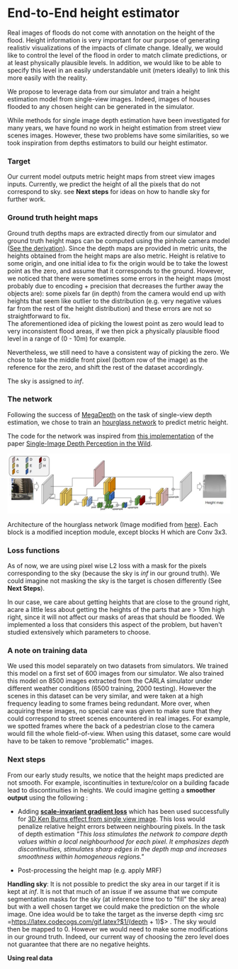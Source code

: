 # End-to-End height estimator

Real images of floods do not come with annotation on the height of the flood. Height information is very important for our purpose of generating realistiv visualizations of the impacts of climate change. Ideally, we would like to control the level of the flood  in order to match climate predictions, or at least physically plausible levels. In addition, we would like to be able to specify this level in an easily understandable unit (meters ideally) to link this more easily with the reality.  

We propose to leverage data from our simulator and train a height estimation model from single-view images. Indeed, images of houses flooded to any chosen height can be generated in the simulator.

While methods for single image depth estimation have been investigated for many years, we have found no work in height estimation from street view scenes images. However, these two problems have some similarities, so we took inspiration from depths estimators to build our height estimator. 

### Target
Our current model outputs metric height maps from street view images inputs. 
Currently, we predict the height of all the pixels that do not correspond to sky. 
see **Next steps** for ideas on how to handle sky for further work. 

### Ground truth height maps

Ground truth depths maps are extracted directly from our simulator and  ground truth height maps can be computed using the pinhole camera model ([See the derivation](https://github.com/cc-ai/height_estimation/tree/master/simulated_world)). 
Since the depth maps are provided in metric units, the heights obtained from the height maps are also metric. 
Height is relative to some origin, and one initial idea to fix the origin would be to take the lowest point as the zero, and assume that it corresponds to the ground.
However, we noticed that there were sometimes some errors in the height maps (most probably due to encoding + precision that decreases the further away the objects are): some pixels far (in depth) from the camera would end up with heights that seem like outlier to the distribution (e.g. very negative values far from the rest of the height distribution) and these errors are not so straightforward to fix.  
The aforementioned idea of picking the lowest point as zero would lead to very inconsistent flood areas, if we then pick a physically plausible flood level in a range of (0 - 10m) for example. 

Nevertheless, we still need to have a consistent way of picking the zero. We chose to take the middle front pixel (bottom row of the image) as the reference for the zero, and shift the rest of the dataset accordingly. 

The sky is assigned to *inf*.

### The network

Following the success of  [MegaDepth]( http://www.cs.cornell.edu/projects/megadepth/ ) on the task of single-view depth estimation, we chose to train an [hourglass network]( https://arxiv.org/pdf/1604.03901.pdf ) to predict metric height.

The code for the network was inspired from [this implementation]( https://github.com/yifjiang/relative-depth-using-pytorch ) of the paper [Single-Image Depth Perception in the Wild](https://arxiv.org/pdf/1604.03901.pdf).

 ![hourglass](https://github.com/cc-ai/height_estimation/blob/master/hourglass/docs/hourglass.JPG) 

Architecture of the hourglass network (Image modified from [here]( https://arxiv.org/pdf/1604.03901.pdf )). 
Each block is a modified inception module, except blocks H which are Conv 3x3.

### Loss functions 

As of now, we are using pixel wise L2 loss with a mask for the pixels corresponding to the sky (because the sky is *inf* in our ground truth).
We could imagine not masking the sky is the target is chosen differently (See **Next Steps**). 

In our case, we care about getting heights that are close to the ground right, acare a little less about getting the heights of the parts that are > 10m high right, since it will not affect our masks of areas that should be flooded. 
We implemented a loss that considers this aspect of the problem, but haven't studied extensively which parameters to choose.  

### A note on training data

We used this model separately on two datasets from simulators. 
We trained this model on a first set of 600 images from our simulator. 
We also trained this model on 8500 images extracted from the CARLA simulator under different weather conditions (6500 training, 2000 testing). However the scenes in this dataset can be very similar, and were taken at a high frequency leading to some frames being redundant. More over, when acquiring these images, no special care was given to make sure that they could correspond to street scenes encountered in real images. For example, we spotted frames where the back of a pedestrian close to the camera would fill the whole field-of-view. When using this dataset, some care would have to be taken to remove "problematic" images.

### Next steps

From our early study results, we notice that the height maps predicted are not smooth. For example, iscontinuities in texture/color on a building facade lead to discontinuities in heights. We could imagine getting a **smoother output** using the following :  

- Adding [**scale-invariant gradient loss**](https://arxiv.org/pdf/1612.02401.pdf) which has been used successfully for [3D Ken Burns effect from single view image](https://arxiv.org/abs/1909.05483). 
This loss would penalize relative height errors between neighbouring pixels. 
In the task of depth estimation *"This loss stimulates the network to compare depth values within a local neighbourhood for each pixel. It emphasizes depth discontinuities, stimulates sharp edges in the depth map and increases smoothness within homogeneous regions."* 

- Post-processing the height map (e.g. apply MRF) 

**Handling sky**: It is not possible to predict the sky area in our target if it is kept at *inf*. It is not that much of an issue if we assume that we compute segmentation masks for the sky (at inference time too to "fill" the sky area) but with a well chosen target we could make the prediction on the whole image. 
One idea would be to take the target as the inverse depth <img src =https://latex.codecogs.com/gif.latex?$1/(depth + 1)$> . 
The sky would then be mapped to 0. 
However we would need to make some modifications in our ground truth. Indeed, our current way of choosing the zero level does not guarantee that there are no negative heights. 

**Using real data**  
